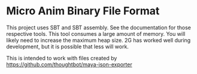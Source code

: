 Micro Anim Binary File Format
==

This project uses SBT and SBT assembly. See the documentation for those
respective tools. This tool consumes a large amount of memory. You will likely
need to increase the maximum heap size. 2G has worked well during development,
but it is possible that less will work.

This is intended to work with files created by https://github.com/thoughtbot/maya-json-exporter
